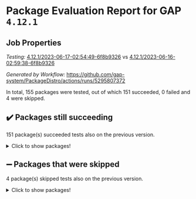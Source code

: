 # Package Evaluation Report for GAP `4.12.1`

## Job Properties

*Testing:* [4.12.1/2023-06-17-02:54:49-6f8b9326](https://github.com/gap-system/PackageDistro/blob/data/reports/4.12.1/2023-06-17-02:54:49-6f8b9326) vs [4.12.1/2023-06-16-02:59:38-6f8b9326](https://github.com/gap-system/PackageDistro/blob/data/reports/4.12.1/2023-06-16-02:59:38-6f8b9326)

*Generated by Workflow:* https://github.com/gap-system/PackageDistro/actions/runs/5295807372

In total, 155 packages were tested, out of which 151 succeeded, 0 failed and 4 were skipped.

## :heavy_check_mark: Packages still succeeding

151 package(s) succeeded tests also on the previous version.
<details><summary>Click to show packages!</summary>

- 4ti2interface 2023.02-04 [(success)](https://github.com/gap-system/PackageDistro/actions/runs/5295807372/jobs/9586592743)
- ace 5.6.2 [(success)](https://github.com/gap-system/PackageDistro/actions/runs/5295807372/jobs/9586592815)
- aclib 1.3.2 [(success)](https://github.com/gap-system/PackageDistro/actions/runs/5295807372/jobs/9586592900)
- agt 0.3.1 [(success)](https://github.com/gap-system/PackageDistro/actions/runs/5295807372/jobs/9586592971)
- alnuth 3.2.1 [(success)](https://github.com/gap-system/PackageDistro/actions/runs/5295807372/jobs/9586593030)
- anupq 3.3.0 [(success)](https://github.com/gap-system/PackageDistro/actions/runs/5295807372/jobs/9586593105)
- atlasrep 2.1.6 [(success)](https://github.com/gap-system/PackageDistro/actions/runs/5295807372/jobs/9586593164)
- autodoc 2022.10.20 [(success)](https://github.com/gap-system/PackageDistro/actions/runs/5295807372/jobs/9586593244)
- automata 1.15 [(success)](https://github.com/gap-system/PackageDistro/actions/runs/5295807372/jobs/9586593336)
- automgrp 1.3.2 [(success)](https://github.com/gap-system/PackageDistro/actions/runs/5295807372/jobs/9586593407)
- autpgrp 1.11 [(success)](https://github.com/gap-system/PackageDistro/actions/runs/5295807372/jobs/9586593476)
- cap 2023.05-12 [(success)](https://github.com/gap-system/PackageDistro/actions/runs/5295807372/jobs/9586593551)
- caratinterface 2.3.5 [(success)](https://github.com/gap-system/PackageDistro/actions/runs/5295807372/jobs/9586593632)
- cddinterface 2022.11.01 [(success)](https://github.com/gap-system/PackageDistro/actions/runs/5295807372/jobs/9586593707)
- circle 1.6.6 [(success)](https://github.com/gap-system/PackageDistro/actions/runs/5295807372/jobs/9586593775)
- classicpres 1.22 [(success)](https://github.com/gap-system/PackageDistro/actions/runs/5295807372/jobs/9586593850)
- cohomolo 1.6.11 [(success)](https://github.com/gap-system/PackageDistro/actions/runs/5295807372/jobs/9586593935)
- congruence 1.2.5 [(success)](https://github.com/gap-system/PackageDistro/actions/runs/5295807372/jobs/9586594021)
- corelg 1.56 [(success)](https://github.com/gap-system/PackageDistro/actions/runs/5295807372/jobs/9586594107)
- crime 1.6 [(success)](https://github.com/gap-system/PackageDistro/actions/runs/5295807372/jobs/9586594178)
- crisp 1.4.6 [(success)](https://github.com/gap-system/PackageDistro/actions/runs/5295807372/jobs/9586594250)
- crypting 0.10.4 [(success)](https://github.com/gap-system/PackageDistro/actions/runs/5295807372/jobs/9586594333)
- cryst 4.1.26 [(success)](https://github.com/gap-system/PackageDistro/actions/runs/5295807372/jobs/9586594404)
- crystcat 1.1.10 [(success)](https://github.com/gap-system/PackageDistro/actions/runs/5295807372/jobs/9586594482)
- ctbllib 1.3.6 [(success)](https://github.com/gap-system/PackageDistro/actions/runs/5295807372/jobs/9586594567)
- cubefree 1.19 [(success)](https://github.com/gap-system/PackageDistro/actions/runs/5295807372/jobs/9586594634)
- curlinterface 2.3.2 [(success)](https://github.com/gap-system/PackageDistro/actions/runs/5295807372/jobs/9586594727)
- cvec 2.8.1 [(success)](https://github.com/gap-system/PackageDistro/actions/runs/5295807372/jobs/9586594802)
- datastructures 0.3.0 [(success)](https://github.com/gap-system/PackageDistro/actions/runs/5295807372/jobs/9586594885)
- deepthought 1.0.6 [(success)](https://github.com/gap-system/PackageDistro/actions/runs/5295807372/jobs/9586594959)
- design 1.8 [(success)](https://github.com/gap-system/PackageDistro/actions/runs/5295807372/jobs/9586595011)
- difsets 2.3.1 [(success)](https://github.com/gap-system/PackageDistro/actions/runs/5295807372/jobs/9586595090)
- digraphs 1.6.2 [(success)](https://github.com/gap-system/PackageDistro/actions/runs/5295807372/jobs/9586595154)
- edim 1.3.7 [(success)](https://github.com/gap-system/PackageDistro/actions/runs/5295807372/jobs/9586595213)
- example 4.3.4 [(success)](https://github.com/gap-system/PackageDistro/actions/runs/5295807372/jobs/9586595291)
- examplesforhomalg 2023.02-04 [(success)](https://github.com/gap-system/PackageDistro/actions/runs/5295807372/jobs/9586595366)
- factint 1.6.3 [(success)](https://github.com/gap-system/PackageDistro/actions/runs/5295807372/jobs/9586595433)
- ferret 1.0.9 [(success)](https://github.com/gap-system/PackageDistro/actions/runs/5295807372/jobs/9586595510)
- fga 1.5.0 [(success)](https://github.com/gap-system/PackageDistro/actions/runs/5295807372/jobs/9586595581)
- fining 1.5.5 [(success)](https://github.com/gap-system/PackageDistro/actions/runs/5295807372/jobs/9586595646)
- float 1.0.3 [(success)](https://github.com/gap-system/PackageDistro/actions/runs/5295807372/jobs/9586595704)
- format 1.4.3 [(success)](https://github.com/gap-system/PackageDistro/actions/runs/5295807372/jobs/9586595775)
- forms 1.2.9 [(success)](https://github.com/gap-system/PackageDistro/actions/runs/5295807372/jobs/9586595834)
- fplsa 1.2.6 [(success)](https://github.com/gap-system/PackageDistro/actions/runs/5295807372/jobs/9586595900)
- fr 2.4.12 [(success)](https://github.com/gap-system/PackageDistro/actions/runs/5295807372/jobs/9586595977)
- francy 2.0.3 [(success)](https://github.com/gap-system/PackageDistro/actions/runs/5295807372/jobs/9586596031)
- fwtree 1.3 [(success)](https://github.com/gap-system/PackageDistro/actions/runs/5295807372/jobs/9586596099)
- gapdoc 1.6.6 [(success)](https://github.com/gap-system/PackageDistro/actions/runs/5295807372/jobs/9586596157)
- gauss 2023.02-04 [(success)](https://github.com/gap-system/PackageDistro/actions/runs/5295807372/jobs/9586596209)
- gaussforhomalg 2023.02-04 [(success)](https://github.com/gap-system/PackageDistro/actions/runs/5295807372/jobs/9586596273)
- gbnp 1.0.5 [(success)](https://github.com/gap-system/PackageDistro/actions/runs/5295807372/jobs/9586596333)
- generalizedmorphismsforcap 2023.03-01 [(success)](https://github.com/gap-system/PackageDistro/actions/runs/5295807372/jobs/9586596383)
- genss 1.6.8 [(success)](https://github.com/gap-system/PackageDistro/actions/runs/5295807372/jobs/9586596431)
- gradedmodules 2023.02-04 [(success)](https://github.com/gap-system/PackageDistro/actions/runs/5295807372/jobs/9586596490)
- gradedringforhomalg 2023.02-04 [(success)](https://github.com/gap-system/PackageDistro/actions/runs/5295807372/jobs/9586596540)
- grape 4.9.0 [(success)](https://github.com/gap-system/PackageDistro/actions/runs/5295807372/jobs/9586596597)
- groupoids 1.73 [(success)](https://github.com/gap-system/PackageDistro/actions/runs/5295807372/jobs/9586596652)
- grpconst 2.6.4 [(success)](https://github.com/gap-system/PackageDistro/actions/runs/5295807372/jobs/9586596705)
- guarana 0.96.3 [(success)](https://github.com/gap-system/PackageDistro/actions/runs/5295807372/jobs/9586596768)
- guava 3.18 [(success)](https://github.com/gap-system/PackageDistro/actions/runs/5295807372/jobs/9586596805)
- hap 1.56 [(success)](https://github.com/gap-system/PackageDistro/actions/runs/5295807372/jobs/9586596859)
- hapcryst 0.1.15 [(success)](https://github.com/gap-system/PackageDistro/actions/runs/5295807372/jobs/9586596907)
- hecke 1.5.3 [(success)](https://github.com/gap-system/PackageDistro/actions/runs/5295807372/jobs/9586596952)
- help 3.5 [(success)](https://github.com/gap-system/PackageDistro/actions/runs/5295807372/jobs/9586597018)
- homalg 2023.02-05 [(success)](https://github.com/gap-system/PackageDistro/actions/runs/5295807372/jobs/9586597072)
- homalgtocas 2023.02-04 [(success)](https://github.com/gap-system/PackageDistro/actions/runs/5295807372/jobs/9586597118)
- idrel 2.45 [(success)](https://github.com/gap-system/PackageDistro/actions/runs/5295807372/jobs/9586597158)
- images 1.3.1 [(success)](https://github.com/gap-system/PackageDistro/actions/runs/5295807372/jobs/9586597195)
- intpic 0.3.0 [(success)](https://github.com/gap-system/PackageDistro/actions/runs/5295807372/jobs/9586597238)
- io 4.8.1 [(success)](https://github.com/gap-system/PackageDistro/actions/runs/5295807372/jobs/9586597275)
- io_forhomalg 2023.02-04 [(success)](https://github.com/gap-system/PackageDistro/actions/runs/5295807372/jobs/9586597328)
- irredsol 1.4.4 [(success)](https://github.com/gap-system/PackageDistro/actions/runs/5295807372/jobs/9586597363)
- json 2.1.1 [(success)](https://github.com/gap-system/PackageDistro/actions/runs/5295807372/jobs/9586597400)
- jupyterkernel 1.5.0 [(success)](https://github.com/gap-system/PackageDistro/actions/runs/5295807372/jobs/9586597452)
- jupyterviz 1.5.6 [(success)](https://github.com/gap-system/PackageDistro/actions/runs/5295807372/jobs/9586597497)
- kan 1.35 [(success)](https://github.com/gap-system/PackageDistro/actions/runs/5295807372/jobs/9586597550)
- kbmag 1.5.11 [(success)](https://github.com/gap-system/PackageDistro/actions/runs/5295807372/jobs/9586597591)
- laguna 3.9.6 [(success)](https://github.com/gap-system/PackageDistro/actions/runs/5295807372/jobs/9586597638)
- liealgdb 2.2.1 [(success)](https://github.com/gap-system/PackageDistro/actions/runs/5295807372/jobs/9586597686)
- liepring 2.8 [(success)](https://github.com/gap-system/PackageDistro/actions/runs/5295807372/jobs/9586597729)
- liering 2.4.2 [(success)](https://github.com/gap-system/PackageDistro/actions/runs/5295807372/jobs/9586597774)
- linearalgebraforcap 2023.06-01 [(success)](https://github.com/gap-system/PackageDistro/actions/runs/5295807372/jobs/9586597825)
- localizeringforhomalg 2023.02-04 [(success)](https://github.com/gap-system/PackageDistro/actions/runs/5295807372/jobs/9586597874)
- loops 3.4.3 [(success)](https://github.com/gap-system/PackageDistro/actions/runs/5295807372/jobs/9586597935)
- lpres 1.0.3 [(success)](https://github.com/gap-system/PackageDistro/actions/runs/5295807372/jobs/9586597976)
- majoranaalgebras 1.5.1 [(success)](https://github.com/gap-system/PackageDistro/actions/runs/5295807372/jobs/9586598019)
- mapclass 1.4.6 [(success)](https://github.com/gap-system/PackageDistro/actions/runs/5295807372/jobs/9586598066)
- matgrp 0.70 [(success)](https://github.com/gap-system/PackageDistro/actions/runs/5295807372/jobs/9586598107)
- matricesforhomalg 2023.02-04 [(success)](https://github.com/gap-system/PackageDistro/actions/runs/5295807372/jobs/9586598164)
- modisom 2.5.4 [(success)](https://github.com/gap-system/PackageDistro/actions/runs/5295807372/jobs/9586598228)
- modulepresentationsforcap 2023.06-01 [(success)](https://github.com/gap-system/PackageDistro/actions/runs/5295807372/jobs/9586598286)
- modules 2023.02-04 [(success)](https://github.com/gap-system/PackageDistro/actions/runs/5295807372/jobs/9586598346)
- monoidalcategories 2023.05-03 [(success)](https://github.com/gap-system/PackageDistro/actions/runs/5295807372/jobs/9586598403)
- nconvex 2022.09-01 [(success)](https://github.com/gap-system/PackageDistro/actions/runs/5295807372/jobs/9586598455)
- nilmat 1.4.2 [(success)](https://github.com/gap-system/PackageDistro/actions/runs/5295807372/jobs/9586598541)
- nock 1.5 [(success)](https://github.com/gap-system/PackageDistro/actions/runs/5295807372/jobs/9586598603)
- normalizinterface 1.3.6 [(success)](https://github.com/gap-system/PackageDistro/actions/runs/5295807372/jobs/9586598675)
- nq 2.5.10 [(success)](https://github.com/gap-system/PackageDistro/actions/runs/5295807372/jobs/9586598779)
- numericalsgps 1.3.1 [(success)](https://github.com/gap-system/PackageDistro/actions/runs/5295807372/jobs/9586598849)
- openmath 11.5.3 [(success)](https://github.com/gap-system/PackageDistro/actions/runs/5295807372/jobs/9586598904)
- orb 4.9.0 [(success)](https://github.com/gap-system/PackageDistro/actions/runs/5295807372/jobs/9586598973)
- packagemanager 1.4.1 [(success)](https://github.com/gap-system/PackageDistro/actions/runs/5295807372/jobs/9586599036)
- patternclass 2.4.3 [(success)](https://github.com/gap-system/PackageDistro/actions/runs/5295807372/jobs/9586599096)
- permut 2.0.4 [(success)](https://github.com/gap-system/PackageDistro/actions/runs/5295807372/jobs/9586599161)
- polenta 1.3.10 [(success)](https://github.com/gap-system/PackageDistro/actions/runs/5295807372/jobs/9586599244)
- polymaking 0.8.6 [(success)](https://github.com/gap-system/PackageDistro/actions/runs/5295807372/jobs/9586599305)
- primgrp 3.4.4 [(success)](https://github.com/gap-system/PackageDistro/actions/runs/5295807372/jobs/9586599367)
- profiling 2.5.2 [(success)](https://github.com/gap-system/PackageDistro/actions/runs/5295807372/jobs/9586599417)
- qpa 1.34 [(success)](https://github.com/gap-system/PackageDistro/actions/runs/5295807372/jobs/9586599494)
- quagroup 1.8.3 [(success)](https://github.com/gap-system/PackageDistro/actions/runs/5295807372/jobs/9586599561)
- radiroot 2.9 [(success)](https://github.com/gap-system/PackageDistro/actions/runs/5295807372/jobs/9586599631)
- rcwa 4.7.1 [(success)](https://github.com/gap-system/PackageDistro/actions/runs/5295807372/jobs/9586599686)
- rds 1.8 [(success)](https://github.com/gap-system/PackageDistro/actions/runs/5295807372/jobs/9586599736)
- recog 1.4.2 [(success)](https://github.com/gap-system/PackageDistro/actions/runs/5295807372/jobs/9586599784)
- repndecomp 1.3.0 [(success)](https://github.com/gap-system/PackageDistro/actions/runs/5295807372/jobs/9586599844)
- repsn 3.1.1 [(success)](https://github.com/gap-system/PackageDistro/actions/runs/5295807372/jobs/9586599928)
- resclasses 4.7.3 [(success)](https://github.com/gap-system/PackageDistro/actions/runs/5295807372/jobs/9586600002)
- ringsforhomalg 2023.02-05 [(success)](https://github.com/gap-system/PackageDistro/actions/runs/5295807372/jobs/9586600090)
- sco 2023.02-04 [(success)](https://github.com/gap-system/PackageDistro/actions/runs/5295807372/jobs/9586600176)
- scscp 2.4.1 [(success)](https://github.com/gap-system/PackageDistro/actions/runs/5295807372/jobs/9586600242)
- semigroups 5.2.1 [(success)](https://github.com/gap-system/PackageDistro/actions/runs/5295807372/jobs/9586600339)
- sglppow 2.3 [(success)](https://github.com/gap-system/PackageDistro/actions/runs/5295807372/jobs/9586600416)
- sgpviz 0.999.5 [(success)](https://github.com/gap-system/PackageDistro/actions/runs/5295807372/jobs/9586600502)
- simpcomp 2.1.14 [(success)](https://github.com/gap-system/PackageDistro/actions/runs/5295807372/jobs/9586600589)
- singular 2023.02.09 [(success)](https://github.com/gap-system/PackageDistro/actions/runs/5295807372/jobs/9586600663)
- sl2reps 1.1 [(success)](https://github.com/gap-system/PackageDistro/actions/runs/5295807372/jobs/9586600752)
- sla 1.5.3 [(success)](https://github.com/gap-system/PackageDistro/actions/runs/5295807372/jobs/9586600819)
- smallgrp 1.5.3 [(success)](https://github.com/gap-system/PackageDistro/actions/runs/5295807372/jobs/9586600913)
- smallsemi 0.6.13 [(success)](https://github.com/gap-system/PackageDistro/actions/runs/5295807372/jobs/9586600991)
- sonata 2.9.6 [(success)](https://github.com/gap-system/PackageDistro/actions/runs/5295807372/jobs/9586601077)
- sophus 1.27 [(success)](https://github.com/gap-system/PackageDistro/actions/runs/5295807372/jobs/9586601160)
- spinsym 1.5.2 [(success)](https://github.com/gap-system/PackageDistro/actions/runs/5295807372/jobs/9586601286)
- standardff 0.9.4 [(success)](https://github.com/gap-system/PackageDistro/actions/runs/5295807372/jobs/9586601366)
- symbcompcc 1.3.2 [(success)](https://github.com/gap-system/PackageDistro/actions/runs/5295807372/jobs/9586601443)
- thelma 1.3 [(success)](https://github.com/gap-system/PackageDistro/actions/runs/5295807372/jobs/9586601522)
- tomlib 1.2.9 [(success)](https://github.com/gap-system/PackageDistro/actions/runs/5295807372/jobs/9586601604)
- toolsforhomalg 2023.05-01 [(success)](https://github.com/gap-system/PackageDistro/actions/runs/5295807372/jobs/9586601671)
- toric 1.9.5 [(success)](https://github.com/gap-system/PackageDistro/actions/runs/5295807372/jobs/9586601749)
- toricvarieties 2022.07.13 [(success)](https://github.com/gap-system/PackageDistro/actions/runs/5295807372/jobs/9586601824)
- transgrp 3.6.4 [(success)](https://github.com/gap-system/PackageDistro/actions/runs/5295807372/jobs/9586601900)
- ugaly 4.0.3 [(success)](https://github.com/gap-system/PackageDistro/actions/runs/5295807372/jobs/9586601980)
- unipot 1.5 [(success)](https://github.com/gap-system/PackageDistro/actions/runs/5295807372/jobs/9586602060)
- unitlib 4.2.0 [(success)](https://github.com/gap-system/PackageDistro/actions/runs/5295807372/jobs/9586602121)
- utils 0.82 [(success)](https://github.com/gap-system/PackageDistro/actions/runs/5295807372/jobs/9586602187)
- uuid 0.7 [(success)](https://github.com/gap-system/PackageDistro/actions/runs/5295807372/jobs/9586602254)
- walrus 0.9991 [(success)](https://github.com/gap-system/PackageDistro/actions/runs/5295807372/jobs/9586602332)
- wedderga 4.10.4 [(success)](https://github.com/gap-system/PackageDistro/actions/runs/5295807372/jobs/9586602404)
- xmod 2.91 [(success)](https://github.com/gap-system/PackageDistro/actions/runs/5295807372/jobs/9586602480)
- xmodalg 1.23 [(success)](https://github.com/gap-system/PackageDistro/actions/runs/5295807372/jobs/9586602560)
- yangbaxter 0.10.3 [(success)](https://github.com/gap-system/PackageDistro/actions/runs/5295807372/jobs/9586602628)
- zeromqinterface 0.14 [(success)](https://github.com/gap-system/PackageDistro/actions/runs/5295807372/jobs/9586602679)
</details>

## :heavy_minus_sign: Packages that were skipped

4 package(s) skipped tests also on the previous version.
<details><summary>Click to show packages!</summary>

- browse 1.8.21 [(skipped)](https://github.com/gap-system/PackageDistro/actions/runs/5295807372/jobs/9586444258)
- itc 1.5.1 [(skipped)](https://github.com/gap-system/PackageDistro/actions/runs/5295807372/jobs/9586444258)
- polycyclic 2.16 [(skipped)](https://github.com/gap-system/PackageDistro/actions/runs/5295807372/jobs/9586444258)
- xgap 4.31 [(skipped)](https://github.com/gap-system/PackageDistro/actions/runs/5295807372/jobs/9586444258)
</details>

